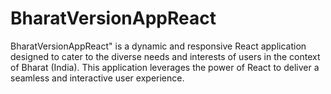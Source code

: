 # BharatVersionAppReact
BharatVersionAppReact" is a dynamic and responsive React application designed to cater to the diverse needs and interests of users in the context of Bharat (India). This application leverages the power of React to deliver a seamless and interactive user experience.
